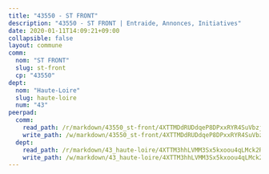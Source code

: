 ```yaml
---
title: "43550 - ST FRONT"
description: "43550 - ST FRONT | Entraide, Annonces, Initiatives"
date: 2020-01-11T14:09:21+09:00
collapsible: false
layout: commune
comm:
  nom: "ST FRONT"
  slug: st-front
  cp: "43550"
dept:
  nom: "Haute-Loire"
  slug: haute-loire
  num: "43"
peerpad:
  comm:
    read_path: /r/markdown/43550_st-front/4XTTMDdRUDdqeP8DPxxRYR4SuVbzjjj5Rg9zHjBTq3DPdUceD
    write_path: /w/markdown/43550_st-front/4XTTMDdRUDdqeP8DPxxRYR4SuVbzjjj5Rg9zHjBTq3DPdUceD-K3TgUB7uJDoDrZ9GFcK9EJWSYKzjFcuA4WdU9oCoKvruwVFX4B2padt9pB4ECoYz9HFFrUUuz3Aufoy4dpTrzeUF8C1azZYq6Be9VdEkNpUmESAisqomsQqfJisWfqGLEUrKYeoT
  dept:
    read_path: /r/markdown/43_haute-loire/4XTTM3hhLVMM3Sx5kxoou4qLMck2RjGiJF8bjxPuKy3VyRdWX
    write_path: /w/markdown/43_haute-loire/4XTTM3hhLVMM3Sx5kxoou4qLMck2RjGiJF8bjxPuKy3VyRdWX-K3TgTnndWXCUw13Pw3gJoEo9qHUCGXZ4frH2coLZWWDcoWKo22cU2VNENpi117F5bi6bu3WHMPd2VTrETU2R5owQhCBrUQgvCKerk4NqeDhN66egG9mHY8CCfEckbCp9SecEdL6b
---
```


